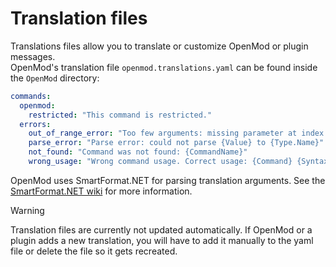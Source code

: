 # Translation files

Translations files allow you to translate or customize OpenMod or plugin messages.  
OpenMod's translation file `openmod.translations.yaml` can be found inside the `OpenMod` directory:
```yaml
commands:
  openmod:
    restricted: "This command is restricted."
  errors:
    out_of_range_error: "Too few arguments: missing parameter at index {Index} of type {Type.Name}"
    parse_error: "Parse error: could not parse {Value} to {Type.Name}"
    not_found: "Command was not found: {CommandName}"
    wrong_usage: "Wrong command usage. Correct usage: {Command} {Syntax}"
```

OpenMod uses SmartFormat.NET for parsing translation arguments. See the [SmartFormat.NET wiki](https://github.com/axuno/SmartFormat/wiki) for more information.

> [!WARNING]
> Translation files are currently not updated automatically. If OpenMod or a plugin adds a new translation, you will have to add it manually to the yaml file or delete the file so it gets recreated.
